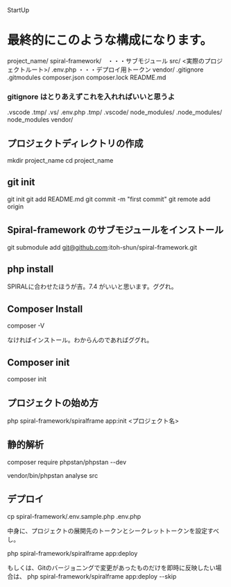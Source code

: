 StartUp
# 最終的にこのような構成になります。
project_name/
    spiral-framework/　・・・サブモジュール
    src/
        <実際のプロジェクトルート>/
    .env.php ・・・デプロイ用トークン
    vendor/
    .gitignore
    .gitmodules
    composer.json
    composer.lock
    README.md

### gitignore はとりあえずこれを入れればいいと思うよ
.vscode
.tmp/
.vs/
.env.php
.tmp/
.vscode/
node_modules/
.node_modules/
node_modules
vendor/

## プロジェクトディレクトリの作成
mkdir project_name
cd project_name

## git init 
git init 
git add README.md
git commit -m "first commit"
git remote add origin <URL>

## Spiral-framework のサブモジュールをインストール
git submodule add git@github.com:itoh-shun/spiral-framework.git

## php install 
SPIRALに合わせたほうが吉。7.4 がいいと思います。ググれ。

## Composer Install
composer -V

なければインストール。わからんのであればググれ。

## Composer init

composer init

## プロジェクトの始め方

php spiral-framework/spiralframe app:init <プロジェクト名>

## 静的解析

composer require phpstan/phpstan --dev

vendor/bin/phpstan analyse src

## デプロイ
cp spiral-framework/.env.sample.php .env.php

中身に、プロジェクトの展開先のトークンとシークレットトークンを設定すべし。

php spiral-framework/spiralframe app:deploy

もしくは、Gitのバージョニングで変更があったものだけを即時に反映したい場合は、
php spiral-framework/spiralframe app:deploy --skip